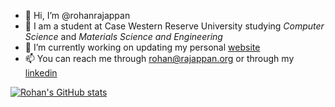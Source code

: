 - 👋 Hi, I’m @rohanrajappan
- 👀 I am a student at Case Western Reserve University studying *Computer Science* and *Materials Science and Engineering*
- 🌱 I’m currently working on updating my personal [website](rajappan.org)
- 📫 You can reach me through [rohan@rajappan.org](mailto:rohan@rajappan.org) or through my [linkedin](linkedin.com/in/rohanrajappan)

[![Rohan's GitHub stats](https://github-readme-stats.vercel.app/api?username=rohanrajappan&show_icons=true&theme=github_dark_dimmed&hide_rank=true&hide=issues,contribs,stars)](https://github.com/anuraghazra/github-readme-stats)

<!---
rohanrajappan/rohanrajappan is a ✨ special ✨ repository because its `README.md` (this file) appears on your GitHub profile.
You can click the Preview link to take a look at your changes.
--->
